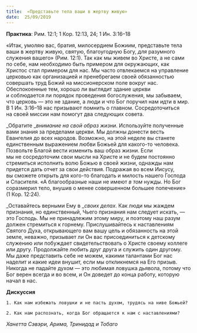 ```yaml
---
title:  «Представьте тела ваши в жертву живую»
date:  25/09/2019
---
```


**Практика**: Рим. 12:1; 1 Кор. 12:13, 24; 1 Ин. 3:16–18

«Итак, умоляю вас, братия, милосердием Божиим, представьте тела ваши в жертву живую, святую, благоугодную Богу, _для_ разумного служения вашего» (Рим. 12:1). Так как мы живем во Христе, а не сами по себе, нам необходимо быть примером для окружающих, как Христос стал примером для нас. Мы часто отвлекаемся на управление церковью как организацией и пренебрегаем своей обязанностью совершать труд Божий на миссионерском поле вокруг нас. Обеспокоенные тем, хорошо ли выглядит здание церкви и соблюдается ли порядок проведения богослужения, мы забываем, что церковь — это не здание, а люди и что Бог поручил нам идти в мир. В 1 Ин. 3:16–18 нас призывают помнить о главном. Сосредоточиться на своей миссии нам помогут два следующих совета.

_Обратите __внимание на свой образ жизни_. Используйте полученные вами знания за пределами церкви. Мы должны донести весть Евангелия до всех народов. Возможно, на этой неделе вы станете единственным выражением любви Божьей для какого-то человека. Позвольте Благой вести изменить ваш образ жизни. Если мы не сосредоточим свои мысли на Христе и не будем постоянно стремиться исполнить волю Божью в своей жизни, однажды нам придется дать отчет за свои действия. Подражая во всем Иисусу, вы сможете открыть для кого-то благодать и милость нашего Господа и Спасителя. «А благообразные наши не имеют _в том_ нужды. Но Бог соразмерил тело, внушив о менее совершенном большее попечение» (1 Кор. 12:24).

_Оставайтесь верными Ему в __своих делах_. Как люди мы жаждем признания, но единственный, Чьего признания нам следует искать, — это Господь. Мы не принадлежим этому миру, и поэтому наш разум должен стремиться к горнему. Прислушивайтесь к наставлениям Святого Духа, открывающего вам вашу цель и обязанность на этой земле, неважно, призывает ли Он вас присоединиться к детскому служению или побуждает свидетельствовать о Христе своему коллеге или другу. Продолжайте любить друг друга и служить один другому. Мы даже представить себе не можем, какими талантами Бог нас наделит и какие идеи внушит, если мы откликнемся на Его призыв. Никогда не падайте духом — это любимая ловушка дьявола, потому что Бог верен всегда и во всем, и Он доведет до конца работу, которую начал в нас.

**Дискуссия**

`1.	Как нам избежать ловушки и не пасть духом, трудясь на ниве Божьей?`

`2.	Как нам распознать, когда Бог обращается к нам с наставлениями?`

_Ханетта Сэвэри, Арима, Тринидад и Тобаго_